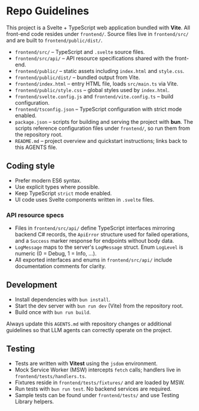 # Repo Guidelines

This project is a Svelte + TypeScript web application bundled with **Vite**. All front-end code resides under `frontend/`. Source files live in `frontend/src/` and are built to `frontend/public/dist/`.

- `frontend/src/` – TypeScript and `.svelte` source files.
- `frontend/src/api/` – API resource specifications shared with the front-end.
- `frontend/public/` – static assets including `index.html` and `style.css`.
- `frontend/public/dist/` – bundled output from Vite.
- `frontend/index.html` – entry HTML file, loads `src/main.ts` via Vite.
- `frontend/public/style.css` – global styles used by `index.html`.
- `frontend/svelte.config.js` and `frontend/vite.config.ts` – build configuration.
- `frontend/tsconfig.json` – TypeScript configuration with strict mode enabled.
- `package.json` – scripts for building and serving the project with **bun**.
  The scripts reference configuration files under `frontend/`, so run them from
  the repository root.
- `README.md` – project overview and quickstart instructions; links back to this AGENTS file.

## Coding style
- Prefer modern ES6 syntax.
- Use explicit types where possible.
- Keep TypeScript `strict` mode enabled.
- UI code uses Svelte components written in `.svelte` files.

### API resource specs
- Files in `frontend/src/api/` define TypeScript interfaces mirroring backend C# records,
  the `ApiError` structure used for failed operations, and a `Success` marker
  response for endpoints without body data.
- `LogMessage` maps to the server's `LogMessage` struct. Enum `LogLevel` is
  numeric (0 = Debug, 1 = Info, …).
- All exported interfaces and enums in `frontend/src/api/` include documentation
  comments for clarity.

## Development
- Install dependencies with `bun install`.
- Start the dev server with `bun run dev` (Vite) from the repository root.
- Build once with `bun run build`.

Always update this `AGENTS.md` with repository changes or additional guidelines so that LLM agents can correctly operate on the project.

## Testing
- Tests are written with **Vitest** using the `jsdom` environment.
- Mock Service Worker (MSW) intercepts `fetch` calls; handlers live in `frontend/tests/handlers.ts`.
- Fixtures reside in `frontend/tests/fixtures/` and are loaded by MSW.
- Run tests with `bun run test`. No backend services are required.
- Sample tests can be found under `frontend/tests/` and use Testing Library helpers.

